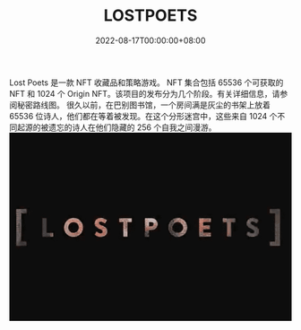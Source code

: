 ﻿---
title: "LOSTPOETS"
description: "从永恒"
date: 2022-08-17T00:00:00+08:00
lastmod: 2022-08-17T00:00:00+08:00
draft: false
authors: ["boogArno"]
featuredImage: "lostpoets.png"
tags: ["Collectibles","LOSTPOETS"]
categories: ["nfts"]
nfts: ["Collectibles"]
blockchain: "ETH"
website: "https://lostpoets.xyz/"
twitter: "https://twitter.com/poetslost"
discord: ""
telegram: ""
github: ""
youtube: ""
twitch: ""
facebook: ""
instagram: ""
reddit: ""
medium: ""
steam: ""
gitbook: ""
googleplay: ""
appstore: ""
status: "Live"
weight: 
lightgallery: true
toc: true
pinned: false
recommend: false
recommend1: false
---
Lost Poets 是一款 NFT 收藏品和策略游戏。 NFT 集合包括 65536 个可获取的 NFT 和 1024 个 Origin NFT。该项目的发布分为几个阶段。有关详细信息，请参阅秘密路线图。
很久以前，在巴别图书馆，一个房间满是灰尘的书架上放着 65536 位诗人，他们都在等着被发现。在这个分形迷宫中，这些来自 1024 个不同起源的被遗忘的诗人在他们隐藏的 256 个自我之间漫游。![lostpoets-dapp-collectibles-ethereum-image1_5cd1cf97a156870820b24a64c3b0bd3e](lostpoets-dapp-collectibles-ethereum-image1_5cd1cf97a156870820b24a64c3b0bd3e.png)